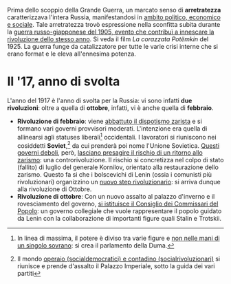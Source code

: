 Prima dello scoppio della Grande Guerra, un marcato senso di **arretratezza** caratterizzava l'intera Russia, manifestandosi in <u>ambito politico, economico e sociale</u>. Tale arretratezza trovò espressione nella sconfitta subita durante la <u>guerra russo-giapponese del 1905, evento che contribuì a innescare la rivoluzione dello stesso anno</u>. Si veda il film _La corazzata Potëmkin_ del 1925.
La guerra funge da catalizzatore per tutte le varie crisi interne che si erano format e le eleva all'ennesima potenza. 

# Il '17, anno di svolta

L'anno del 1917 è l'anno di svolta per la Russia: vi sono infatti **due rivoluzioni**: oltre a quella di **ottobre**, infatti, vi è anche quella di **febbraio**. 
- **Rivoluzione di febbraio**: viene <u>abbattuto il dispotismo zarista</u> e si formano vari governi provvisori moderati. L'intenzione era quella di allinearsi agli statuses liberali[^1] occidentali. I lavoratori si riuniscono nei cosiddetti **Soviet**,[^2] da cui prenderà poi nome l'Unione Sovietica. <u>Questi governi deboli</u>, però, <u>lasciano presagire il rischio di un ritorno allo zarismo</u>: una controrivoluzione. Il rischio si concretizza nel colpo di stato (fallito) di luglio del generale Kornilov, orientato alla restaurazione dello zarismo. Questo fa si che i bolscevichi di Lenin (ossia i comunisti più rivoluzionari) organizzino un <u>nuovo step rivoluzionario</u>: si arriva dunque alla rivoluzione di Ottobre.
- **Rivoluzione di ottobre**: Con un nuovo assalto al palazzo d'inverno e il rovesciamento del governo, <u>si istituisce il Consiglio dei Commissari del Popolo</u>: un governo collegiale che vuole rappresentare il popolo guidato da Lenin con la collaborazione di importanti figure quali Stalin e Trotskii.

[^1]: In linea di massima, il potere è diviso tra varie figure e <u>non nelle mani di un singolo sovrano</u>: si crea il parlamento della Duma. 
[^2]: Il mondo <u>operaio (socialdemocratici) e contadino (socialrivoluzionari)</u> si riunisce e prende d'assalto il Palazzo Imperiale, sotto la guida dei vari partiti